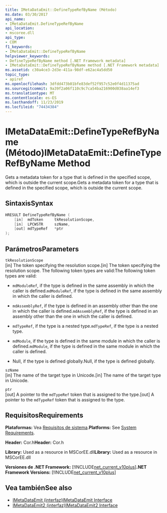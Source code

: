 ```yaml
---
title: IMetaDataEmit::DefineTypeRefByName (Método)
ms.date: 03/30/2017
api_name:
- IMetaDataEmit.DefineTypeRefByName
api_location:
- mscoree.dll
api_type:
- COM
f1_keywords:
- IMetaDataEmit::DefineTypeRefByName
helpviewer_keywords:
- DefineTypeRefByName method [.NET Framework metadata]
- IMetaDataEmit::DefineTypeRefByName method [.NET Framework metadata]
ms.assetid: c30a4ce3-2d3e-411a-98df-e62ac4a5dd50
topic_type:
- apiref
ms.openlocfilehash: 3dfdd473b01bfe83def52f957c52e0f4d11375ad
ms.sourcegitcommit: 9a39f2a06f110c9c7ca54ba216900d038aa14ef3
ms.translationtype: MT
ms.contentlocale: es-ES
ms.lasthandoff: 11/23/2019
ms.locfileid: "74434384"
---
```

# <a name="imetadataemitdefinetyperefbyname-method"></a><span data-ttu-id="9e1a1-102">IMetaDataEmit::DefineTypeRefByName (Método)</span><span class="sxs-lookup"><span data-stu-id="9e1a1-102">IMetaDataEmit::DefineTypeRefByName Method</span></span>
<span data-ttu-id="9e1a1-103">Gets a metadata token for a type that is defined in the specified scope, which is outside the current scope.</span><span class="sxs-lookup"><span data-stu-id="9e1a1-103">Gets a metadata token for a type that is defined in the specified scope, which is outside the current scope.</span></span>  
  
## <a name="syntax"></a><span data-ttu-id="9e1a1-104">Sintaxis</span><span class="sxs-lookup"><span data-stu-id="9e1a1-104">Syntax</span></span>  
  
```cpp  
HRESULT DefineTypeRefByName (   
    [in]  mdToken     tkResolutionScope,   
    [in]  LPCWSTR     szName,   
    [out] mdTypeRef   *ptr   
);  
```  
  
## <a name="parameters"></a><span data-ttu-id="9e1a1-105">Parámetros</span><span class="sxs-lookup"><span data-stu-id="9e1a1-105">Parameters</span></span>  
 `tkResolutionScope`  
 <span data-ttu-id="9e1a1-106">[in] The token specifying the resolution scope.</span><span class="sxs-lookup"><span data-stu-id="9e1a1-106">[in] The token specifying the resolution scope.</span></span> <span data-ttu-id="9e1a1-107">The following token types are valid:</span><span class="sxs-lookup"><span data-stu-id="9e1a1-107">The following token types are valid:</span></span>  
  
- <span data-ttu-id="9e1a1-108">`mdModuleRef`, if the type is defined in the same assembly in which the caller is defined.</span><span class="sxs-lookup"><span data-stu-id="9e1a1-108">`mdModuleRef`, if the type is defined in the same assembly in which the caller is defined.</span></span>  
  
- <span data-ttu-id="9e1a1-109">`mdAssemblyRef`, if the type is defined in an assembly other than the one in which the caller is defined.</span><span class="sxs-lookup"><span data-stu-id="9e1a1-109">`mdAssemblyRef`, if the type is defined in an assembly other than the one in which the caller is defined.</span></span>  
  
- <span data-ttu-id="9e1a1-110">`mdTypeRef`, if the type is a nested type.</span><span class="sxs-lookup"><span data-stu-id="9e1a1-110">`mdTypeRef`, if the type is a nested type.</span></span>  
  
- <span data-ttu-id="9e1a1-111">`mdModule`, if the type is defined in the same module in which the caller is defined.</span><span class="sxs-lookup"><span data-stu-id="9e1a1-111">`mdModule`, if the type is defined in the same module in which the caller is defined.</span></span>  
  
- <span data-ttu-id="9e1a1-112">Null, if the type is defined globally.</span><span class="sxs-lookup"><span data-stu-id="9e1a1-112">Null, if the type is defined globally.</span></span>  
  
 `szName`  
 <span data-ttu-id="9e1a1-113">[in] The name of the target type in Unicode.</span><span class="sxs-lookup"><span data-stu-id="9e1a1-113">[in] The name of the target type in Unicode.</span></span>  
  
 `ptr`  
 <span data-ttu-id="9e1a1-114">[out] A pointer to the `mdTypeRef` token that is assigned to the type.</span><span class="sxs-lookup"><span data-stu-id="9e1a1-114">[out] A pointer to the `mdTypeRef` token that is assigned to the type.</span></span>  
  
## <a name="requirements"></a><span data-ttu-id="9e1a1-115">Requisitos</span><span class="sxs-lookup"><span data-stu-id="9e1a1-115">Requirements</span></span>  
 <span data-ttu-id="9e1a1-116">**Plataformas:** Vea [Requisitos de sistema](../../../../docs/framework/get-started/system-requirements.md).</span><span class="sxs-lookup"><span data-stu-id="9e1a1-116">**Platforms:** See [System Requirements](../../../../docs/framework/get-started/system-requirements.md).</span></span>  
  
 <span data-ttu-id="9e1a1-117">**Header:** Cor.h</span><span class="sxs-lookup"><span data-stu-id="9e1a1-117">**Header:** Cor.h</span></span>  
  
 <span data-ttu-id="9e1a1-118">**Library:** Used as a resource in MSCorEE.dll</span><span class="sxs-lookup"><span data-stu-id="9e1a1-118">**Library:** Used as a resource in MSCorEE.dll</span></span>  
  
 <span data-ttu-id="9e1a1-119">**Versiones de .NET Framework:** [!INCLUDE[net_current_v10plus](../../../../includes/net-current-v10plus-md.md)]</span><span class="sxs-lookup"><span data-stu-id="9e1a1-119">**.NET Framework Versions:** [!INCLUDE[net_current_v10plus](../../../../includes/net-current-v10plus-md.md)]</span></span>  
  
## <a name="see-also"></a><span data-ttu-id="9e1a1-120">Vea también</span><span class="sxs-lookup"><span data-stu-id="9e1a1-120">See also</span></span>

- [<span data-ttu-id="9e1a1-121">IMetaDataEmit (interfaz)</span><span class="sxs-lookup"><span data-stu-id="9e1a1-121">IMetaDataEmit Interface</span></span>](../../../../docs/framework/unmanaged-api/metadata/imetadataemit-interface.md)
- [<span data-ttu-id="9e1a1-122">IMetaDataEmit2 (interfaz)</span><span class="sxs-lookup"><span data-stu-id="9e1a1-122">IMetaDataEmit2 Interface</span></span>](../../../../docs/framework/unmanaged-api/metadata/imetadataemit2-interface.md)
